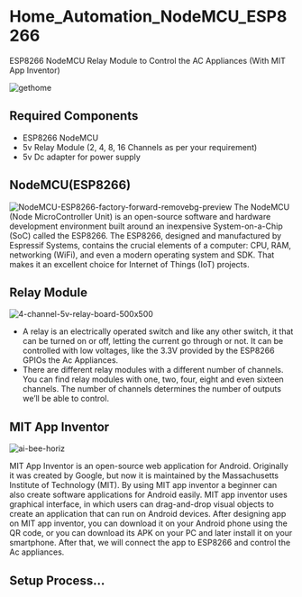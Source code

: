 # Home_Automation_NodeMCU_ESP8266
ESP8266 NodeMCU Relay Module to Control the AC Appliances (With MIT App Inventor)

![gethome](https://user-images.githubusercontent.com/111239341/223497719-049e8b44-c7f7-49bd-bd57-850766a56fdd.png)
## Required Components
* ESP8266 NodeMCU
* 5v Relay Module (2, 4, 8, 16 Channels as per your requirement)
* 5v Dc adapter for power supply

## NodeMCU(ESP8266)
![NodeMCU-ESP8266-factory-forward-removebg-preview](https://user-images.githubusercontent.com/111239341/222974650-80546de9-20fc-4e00-b55d-e5ccba0a3c3c.png)
   The NodeMCU (Node MicroController Unit) is an open-source software and hardware development environment built around an inexpensive System-on-a-Chip (SoC) called the ESP8266. 
The ESP8266, designed and manufactured by Espressif Systems, contains the crucial elements of a computer: CPU, RAM, networking (WiFi), and even a modern operating system and SDK. That makes it an excellent choice for Internet of Things (IoT) projects.

## Relay Module 
![4-channel-5v-relay-board-500x500](https://user-images.githubusercontent.com/111239341/222974689-fa335b81-a1e2-48c4-b743-60b12cc8408d.png)
* A relay is an electrically operated switch and like any other switch, it that can be turned on or off,
letting the current go through or not. It can be controlled with low voltages, like the 3.3V provided by
the ESP8266 GPIOs the Ac Appliances.
* There are different relay modules with a different number of channels. You can find relay modules
with one, two, four, eight and even sixteen channels. The number of channels determines the
number of outputs we’ll be able to control.

## MIT App Inventor
![ai-bee-horiz](https://user-images.githubusercontent.com/111239341/223170436-995e9ba2-8c20-41f9-9553-0a5ea85eb474.png)

   MIT App Inventor  is an open-source web application for Android. Originally it was created by Google, but now it is maintained by the Massachusetts Institute of Technology (MIT). By using MIT app inventor a beginner can also create software applications for Android easily. MIT app inventor uses graphical interface, in which users can drag-and-drop visual objects to create an application that can run on Android devices. After designing app on MIT app inventor, you can download it on your Android phone using the QR code, or you can download its APK on your PC and later install it on your smartphone. After that, we will connect the app to ESP8266 and control the  Ac appliances.

## Setup Process...
   


